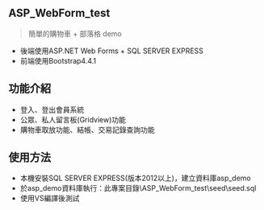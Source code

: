 ## ASP_WebForm_test

> 簡單的購物車 + 部落格 demo

* 後端使用ASP.NET Web Forms + SQL SERVER EXPRESS
* 前端使用Bootstrap4.4.1

## 功能介紹
* 登入、登出會員系統
* 公眾、私人留言板(Gridview)功能
* 購物車取放功能、結帳、交易記錄查詢功能

## 使用方法

* 本機安裝SQL SERVER EXPRESS(版本2012以上)，建立資料庫asp_demo
* 於asp_demo資料庫執行：此專案目錄\ASP_WebForm_test\seed\seed.sql
* 使用VS編譯後測試

